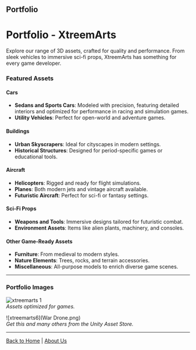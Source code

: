 ## Portfolio

# Portfolio - XtreemArts

Explore our range of 3D assets, crafted for quality and performance. From sleek vehicles to immersive sci-fi props, XtreemArts has something for every game developer.

### Featured Assets

#### Cars
- **Sedans and Sports Cars**: Modeled with precision, featuring detailed interiors and optimized for performance in racing and simulation games.
- **Utility Vehicles**: Perfect for open-world and adventure games.

#### Buildings
- **Urban Skyscrapers**: Ideal for cityscapes in modern settings.
- **Historical Structures**: Designed for period-specific games or educational tools.

#### Aircraft
- **Helicopters**: Rigged and ready for flight simulations.
- **Planes**: Both modern jets and vintage aircraft available.
- **Futuristic Aircraft**: Perfect for sci-fi or fantasy settings.

#### Sci-Fi Props
- **Weapons and Tools**: Immersive designs tailored for futuristic combat.
- **Environment Assets**: Items like alien plants, machinery, and consoles.

#### Other Game-Ready Assets
- **Furniture**: From medieval to modern styles.
- **Nature Elements**: Trees, rocks, and terrain accessories.
- **Miscellaneous**: All-purpose models to enrich diverse game scenes.

---

### Portfolio Images
![xtreemarts 1](xtreemarts%201.j)  
_Assets optimized for games._

![xtreemarts6](War Drone.png)  
_Get this and many others from the Unity Asset Store._

---

[Back to Home](index.md) | [About Us](about.md)
